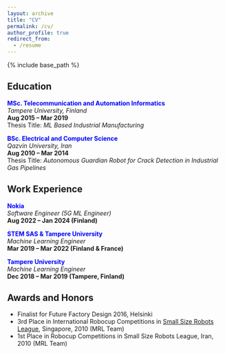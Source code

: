 ```yaml
---
layout: archive
title: "CV"
permalink: /cv/
author_profile: true
redirect_from:
  - /resume
---
```


{% include base_path %}

## Education
**<span style="color:blue">MSc. Telecommunication and Automation Informatics</span>**  
*Tampere University, Finland*  
**Aug 2015 – Mar 2019**  
Thesis Title: *ML Based Industrial Manufacturing*

**<span style="color:blue">BSc. Electrical and Computer Science</span>**  
*Qazvin University, Iran*  
**Aug 2010 – Mar 2014**  
Thesis Title: *Autonomous Guardian Robot for Crack Detection in Industrial Gas Pipelines*

## Work Experience
**<span style="color:blue">Nokia</span>**  
*Software Engineer (5G ML Engineer)*  
**Aug 2022 – Jan 2024 (Finland)**

**<span style="color:blue">STEM SAS & Tampere University</span>**  
*Machine Learning Engineer*  
**Mar 2019 – Mar 2022 (Finland & France)**

**<span style="color:blue">Tampere University</span>**  
*Machine Learning Engineer*  
**Dec 2018 – Mar 2019 (Tampere, Finland)**

## Awards and Honors
- Finalist for Future Factory Design 2016, Helsinki
- 3rd Place in International Robocup Competitions in [Small Size Robots League](https://www.robocup.org/), Singapore, 2010 (MRL Team)
- 1st Place in Robocup Competitions in Small Size Robots League, Iran, 2010 (MRL Team)

  
